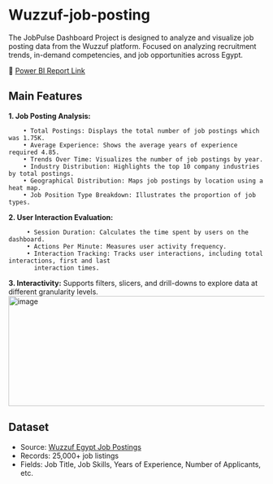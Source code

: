 # Wuzzuf-job-posting
The JobPulse Dashboard Project is designed to analyze and visualize job posting data from the Wuzzuf platform. Focused on analyzing recruitment trends, in-demand competencies, and job opportunities across Egypt.

🔗 [Power BI Report Link](https://app.powerbi.com/view?r=eyJrIjoiNzg4YzM5ZTYtZjVjYS00OWY2LTk2OGEtNjk0OWUxYWVmMjk5IiwidCI6Ijk1Y2Q0NmVkLTYwMzktNDczOC04NTA3LWQ0ODYxNjBkZWIyZSJ9)

## Main Features
 **1. Job Posting Analysis:**    
 
        • Total Postings: Displays the total number of job postings which was 1.75K.     
        • Average Experience: Shows the average years of experience required 4.85.   
        • Trends Over Time: Visualizes the number of job postings by year.   
        • Industry Distribution: Highlights the top 10 company industries by total postings.   
        • Geographical Distribution: Maps job postings by location using a heat map.   
        • Job Position Type Breakdown: Illustrates the proportion of job types.    

 **2. User Interaction Evaluation:**

         • Session Duration: Calculates the time spent by users on the dashboard.
         • Actions Per Minute: Measures user activity frequency. 
         • Interaction Tracking: Tracks user interactions, including total interactions, first and last 
           interaction times. 

 **3. Interactivity:**
       Supports filters, slicers, and drill-downs to explore data at different granularity levels. 
       <img width="717" height="216" alt="image" src="https://github.com/user-attachments/assets/a8b7e631-9437-46ce-b4f6-d26b1d112027" />

## Dataset
- Source: [Wuzzuf Egypt Job Postings](http://bit.ly/4kFww6X)
- Records: 25,000+ job listings
- Fields: Job Title, Job Skills, Years of Experience, Number of Applicants, etc.










